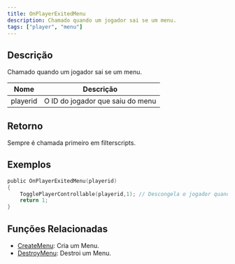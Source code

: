 ```yaml
---
title: OnPlayerExitedMenu
description: Chamado quando um jogador sai se um menu.
tags: ["player", "menu"]
---
```


## Descrição

Chamado quando um jogador sai se um menu.

| Nome     | Descrição                        |
| -------- | -------------------------------- |
| playerid | O ID do jogador que saiu do menu |

## Retorno

Sempre é chamada primeiro em filterscripts.

## Exemplos

```c
public OnPlayerExitedMenu(playerid)
{
    TogglePlayerControllable(playerid,1); // Descongela o jogador quando ele sai do menu
    return 1;
}
```

## Funções Relacionadas

- [CreateMenu](../functions/CreateMenu.md): Cria um Menu.
- [DestroyMenu](../functions/DestroyMenu.md): Destroi um Menu.
